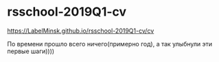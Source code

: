 # rsschool-2019Q1-cv
https://LabelMinsk.github.io/rsschool-2019Q1-cv/cv

По времени прошло всего ничего(примерно год), а так улыбнули эти первые шаги))))
